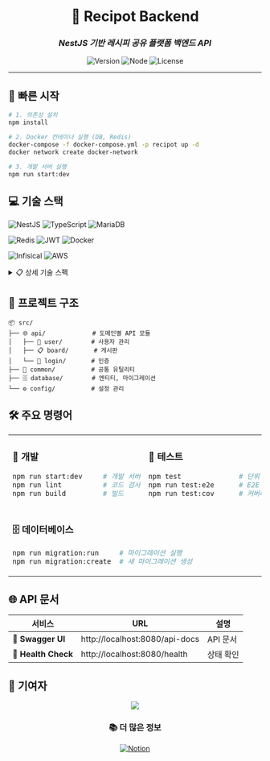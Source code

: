<div align="center">

# 🍳 Recipot Backend

### *NestJS 기반 레시피 공유 플랫폼 백엔드 API*

![Version](https://img.shields.io/badge/version-1.0.0-blue.svg?cacheSeconds=2592000)
![Node](https://img.shields.io/badge/node-%3E%3D18.0.0-brightgreen.svg)
![License](https://img.shields.io/badge/license-UNLICENSED-red.svg)

</div>

---

## 🚀 빠른 시작

```bash
# 1. 의존성 설치
npm install

# 2. Docker 컨테이너 실행 (DB, Redis)
docker-compose -f docker-compose.yml -p recipot up -d
docker network create docker-network

# 3. 개발 서버 실행
npm run start:dev
```

<div align="left">

## 💻 기술 스택

![NestJS](https://img.shields.io/badge/NestJS-E0234E?style=for-the-badge&logo=nestjs&logoColor=white)
![TypeScript](https://img.shields.io/badge/TypeScript-3178C6?style=for-the-badge&logo=typescript&logoColor=white)
![MariaDB](https://img.shields.io/badge/MariaDB-003545?style=for-the-badge&logo=mariadb&logoColor=white)

![Redis](https://img.shields.io/badge/Redis-DC382D?style=for-the-badge&logo=redis&logoColor=white)
![JWT](https://img.shields.io/badge/JWT-000000?style=for-the-badge&logo=jsonwebtokens&logoColor=white)
![Docker](https://img.shields.io/badge/Docker-2496ED?style=for-the-badge&logo=docker&logoColor=white)

![Infisical](https://img.shields.io/badge/Infisical-000000?style=for-the-badge&logo=infisical&logoColor=white)
![AWS](https://img.shields.io/badge/AWS-232F3E?style=for-the-badge&logo=amazon-aws&logoColor=white)

</div>

<details>
<summary>📋 상세 기술 스펙</summary>

| 카테고리 | 기술 | 버전 |
|---------|------|------|
| **Framework** | NestJS | 10.x |
| **Language** | TypeScript | 5.x |
| **Database** | MariaDB | 10.8.2 |
| **ORM** | TypeORM | 0.3.x |
| **Cache** | Redis | 7.2.4 |
| **Authentication** | JWT + Passport | - |
| **Container** | Docker Compose | - |

</details>

## 📁 프로젝트 구조

```
📦 src/
├── 🌐 api/             # 도메인별 API 모듈
│   ├── 👤 user/        # 사용자 관리
│   ├── 📋 board/       # 게시판
│   └── 🔐 login/       # 인증
├── 🔧 common/          # 공통 유틸리티
├── 🗄️ database/        # 엔티티, 마이그레이션
└── ⚙️ config/          # 설정 관리
```

## 🛠️ 주요 명령어

<table>
<tr>
<td width="50%">

### 🔨 개발
```bash
npm run start:dev     # 개발 서버
npm run lint          # 코드 검사
npm run build         # 빌드
```

</td>
<td width="50%">

### 🧪 테스트
```bash
npm test              # 단위 테스트
npm run test:e2e      # E2E 테스트
npm run test:cov      # 커버리지
```

</td>
</tr>
<tr>
<td colspan="2">

### 🗄️ 데이터베이스
```bash
npm run migration:run     # 마이그레이션 실행
npm run migration:create  # 새 마이그레이션 생성
```

</td>
</tr>
</table>

## 🌐 API 문서

<div align="left">

| 서비스 | URL | 설명 |
|--------|-----|------|
| 📖 **Swagger UI** | http://localhost:8080/api-docs | API 문서 |
| 💚 **Health Check** | http://localhost:8080/health | 상태 확인 |

</div>

## 👥 기여자

<div align="center">

<a href="https://github.com/recipot/recipot-backend/graphs/contributors">
  <img src="https://contrib.rocks/image?repo=recipot/recipot-backend" />
</a>

</div>

<div align="center">

### 📚 더 많은 정보

[![Notion](https://img.shields.io/badge/Notion-BE%20문서-000000?style=for-the-badge&logo=notion&logoColor=white)](https://www.notion.so/BE-1a24ef5609948036a98ffd9c066dede9)

</div>